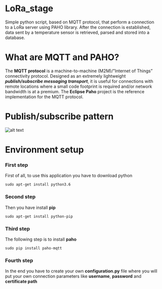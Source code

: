 # LoRa_stage
Simple python script, based on MQTT protocol, that perform a connection to a LoRa server using PAHO library. After the connection is established, data sent by a temperature sensor is retrieved, parsed and stored into a database.

# What are MQTT and PAHO?
The **MQTT protocol** is a machine-to-machine (M2M)/”Internet of Things” connectivity protocol. Designed as an extremely lightweight _**publish/subscribe messaging transport**_, it is useful for connections with remote locations where a small code footprint is required and/or network bandwidth is at a premium. The **Eclipse Paho** project is the reference implementation for the MQTT protocol.

# Publish/subscribe pattern
![alt text](https://www.hivemq.com/wp-content/uploads/pub-sub-mqtt-1024x588.png)

# Environment setup
### First step
First of all, to use this application you have to download python 
```
sudo apt-get install python3.6
```
### Second step
Then you have install **pip**
```
sudo apt-get install python-pip
```
### Third step
The following step is to install **paho**
```
sudo pip install paho-mqtt
```
### Fourth step 
In the end you have to create your own **configuration.py** file where you will put your own connection parameters like **username**, **password** and **certificate path**

